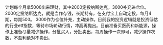 计划每个月拿5000出来理财，其中2000定投纳斯达克，3000补充进仓位。
2000定投纳斯达克，就是当作存钱，长期持有，在支付宝上自动定投，每月4期，每期500。
3000作为仓位补充，主动操作。目前我的投资逻辑就是投资低估的行业etf指数，等待市场轮动行情，冲高再抛出。目前准备买医药和新能源，操作上准备尽量减少操作，分批买入，分批卖出，每周操作一次即可，减少操作次数，不盈利绝对不卖出。
